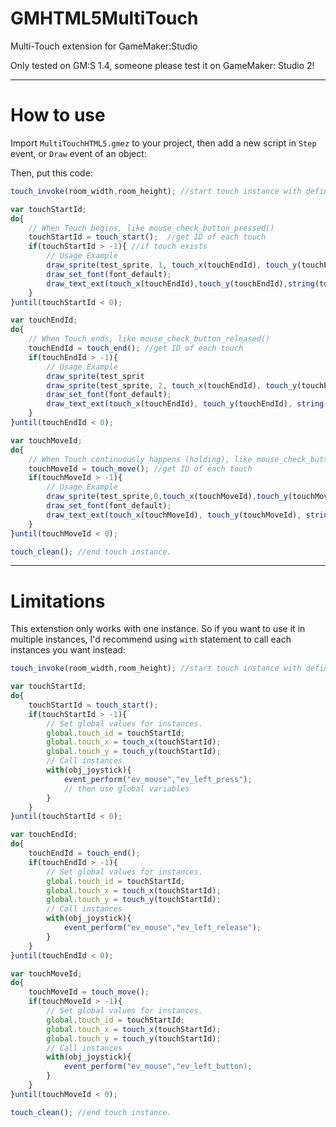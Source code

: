 # GMHTML5MultiTouch

Multi-Touch extension for GameMaker:Studio

Only tested on GM:S 1.4, someone please test it on GameMaker: Studio 2!

---
# How to use

Import `MultiTouchHTML5.gmez` to your project, then add a new script in `Step` event, or `Draw` event of an object:

Then, put this code:
```javascript
touch_invoke(room_width,room_height); //start touch instance with defined screen resolution.

var touchStartId;
do{
    // When Touch begins, like mouse_check_button_pressed()
    touchStartId = touch_start();  //get ID of each touch
    if(touchStartId > -1){ //if touch exists
        // Usage Example
        draw_sprite(test_sprite, 1, touch_x(touchEndId), touch_y(touchEndId));
        draw_set_font(font_default);
        draw_text_ext(touch_x(touchEndId),touch_y(touchEndId),string(touchEndId),60, 200)
    }
}until(touchStartId < 0);

var touchEndId;
do{
    // When Touch ends, like mouse_check_button_released()
    touchEndId = touch_end(); //get ID of each touch
    if(touchEndId > -1){
        // Usage Example
        draw_sprite(test_sprit
        draw_sprite(test_sprite, 2, touch_x(touchEndId), touch_y(touchEndId));
        draw_set_font(font_default);
        draw_text_ext(touch_x(touchEndId), touch_y(touchEndId), string(touchEndId),60, 200)
    }
}until(touchEndId < 0);

var touchMoveId;
do{
    // When Touch continuously happens (holding), like mouse_check_button()
    touchMoveId = touch_move(); //get ID of each touch
    if(touchMoveId > -1){
        // Usage Example
        draw_sprite(test_sprite,0,touch_x(touchMoveId),touch_y(touchMoveId));
        draw_set_font(font_default);
        draw_text_ext(touch_x(touchMoveId), touch_y(touchMoveId), string(touchMoveId),60, 200)
    }
}until(touchMoveId < 0);

touch_clean(); //end touch instance.
```

---
# Limitations

This extenstion only works with one instance. So if you want to use it in multiple instances, I'd recommend using `with` statement to call each instances you want instead:

```javascript
touch_invoke(room_width,room_height); //start touch instance with defined screen resolution.

var touchStartId;
do{
    touchStartId = touch_start();
    if(touchStartId > -1){
        // Set global values for instances.
        global.touch_id = touchStartId;
        global.touch_x = touch_x(touchStartId);
        global.touch_y = touch_y(touchStartId);
        // Call instances
        with(obj_joystick){
            event_perform("ev_mouse","ev_left_press");
            // then use global variables
        }
    }
}until(touchStartId < 0);

var touchEndId;
do{
    touchEndId = touch_end();
    if(touchEndId > -1){
        // Set global values for instances.
        global.touch_id = touchStartId;
        global.touch_x = touch_x(touchStartId);
        global.touch_y = touch_y(touchStartId);
        // Call instances
        with(obj_joystick){
            event_perform("ev_mouse","ev_left_release");
        }
    }
}until(touchEndId < 0);

var touchMoveId;
do{
    touchMoveId = touch_move();
    if(touchMoveId > -1){
        // Set global values for instances.
        global.touch_id = touchStartId;
        global.touch_x = touch_x(touchStartId);
        global.touch_y = touch_y(touchStartId);
        // Call instances
        with(obj_joystick){
            event_perform("ev_mouse","ev_left_button);
        }
    }
}until(touchMoveId < 0);

touch_clean(); //end touch instance.
```
